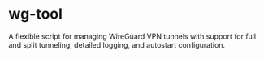 # wg-tool
A flexible script for managing WireGuard VPN tunnels with support for full and split tunneling, detailed logging, and autostart configuration.
